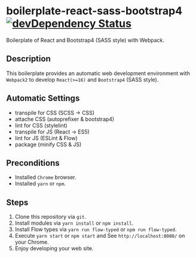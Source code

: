# boilerplate-react-sass-bootstrap4 [![devDependency Status][depstat-image]][depstat-url]

Boilerplate of React and Bootstrap4 (SASS style) with Webpack.

## Description

This boilerplate provides an automatic web development environment with
`Webpack2` to develop `React(>=16)` and `Bootstrap4` (SASS style).

## Automatic Settings

* transpile for CSS (SCSS -> CSS)
* attache CSS (autoprefixer & bootstrap4)
* lint for CSS (stylelint)
* transpile for JS (React -> ES5)
* lint for JS (ESLint & Flow)
* package (minify CSS & JS)

## Preconditions

* Installed `Chrome` browser.
* Installed `yarn` or `npm`.

## Steps

1. Clone this repository via `git`.
1. Install modules via `yarn install` or `npm install`.
1. Install Flow types via `yarn run flow-typed` or `npm run flow-typed`.
1. Execute `yarn start` or `npm start` and See `http://localhost:8080/` on your
   Chrome.
1. Enjoy developing your web site.

[depstat-url]: https://david-dm.org/keidrun/boilerplate-react-sass-bootstrap4?type=dev
[depstat-image]: https://david-dm.org/keidrun/boilerplate-react-sass-bootstrap4/dev-status.svg
